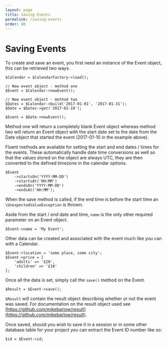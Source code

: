 ```yaml
---
layout: page
title: Saving Events
permalink: /saving-events
order: 80
---
```

# Saving Events

To create and save an event, you first need an instance of the Event object, this can be retrieved two ways.

    $Calendar = $CalendarFactory->load();

    // New event object - method one
    $Event = $Calendar->newEvent();

    // New event object - method two
    $Dates = $Calendar->build('2017-01-01', '2017-01-31');
    $Date = $Dates->get('2017-01-10');

    $Event = $Date->newEvent();


Method one will return a completely blank Event object whereas method two will return an Event object with the start date set to the date from the Date object that started the event (2017-01-10 in the example above).

Fluent methods are available for setting the start and end dates / times for the events. These automatically handle date time conversions as well so that the values stored on the object are always UTC, they are then converted to the defined timezone in the calendar options.

    $Event
        ->startsOn('YYYY-MM-DD')
        ->startsAt('HH:MM')
        ->endsOn('YYYY-MM-DD')
        ->endsAt('HH:MM');

When the save method is called, if the end time is before the start time an `\UnexpectedValueException` is thrown.

Aside from the start / end date and time, `name` is the only other required parameter on an Event object.

    $Event->name = 'My Event';

Other data can be created and associated with the event much like you can with a Calendar.

    $Event->location = 'some place, some city';
    $Event->price = [
        'adults' => '£20',
        'children' => '£10'
    ];

Once all the data is set, simply call the `save()` method on the Event.

    $Result = $Event->save();

`$Result` will contain the result object describing whether or not the event was saved. For documentation on the result object used see [https://github.com/mikebarlow/result](https://github.com/mikebarlow/result).

Once saved, should you wish to save it in a session or in some other database table for your project you can extract the Event ID number like so:

    $id = $Event->id;
